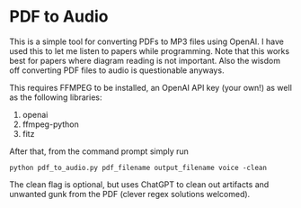 # PDF to Audio

This is a simple tool for converting PDFs to MP3 files using OpenAI. I have used this to let me listen to papers while programming. Note that this works best for papers where diagram reading is not important. Also the wisdom off converting PDF files to audio is questionable anyways.

This requires FFMPEG to be installed, an OpenAI API key (your own!) as well as the following libraries:

1. openai
2. ffmpeg-python
3. fitz

After that, from the command prompt simply run

    python pdf_to_audio.py pdf_filename output_filename voice -clean

The clean flag is optional, but uses ChatGPT to clean out artifacts and unwanted gunk from the PDF (clever regex solutions welcomed).

